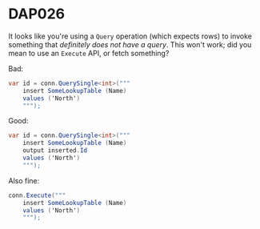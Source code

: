 ﻿# DAP026

It looks like you're using a `Query` operation (which expects rows) to
invoke something that *definitely does not have a query*. This won't work; did you
mean to use an `Execute` API, or fetch something?

Bad:

``` c#
var id = conn.QuerySingle<int>("""
    insert SomeLookupTable (Name)
    values ('North')
    """);
```

Good:

``` c#
var id = conn.QuerySingle<int>("""
    insert SomeLookupTable (Name)
    output inserted.Id
    values ('North')
    """);
```

Also fine:

``` c#
conn.Execute("""
    insert SomeLookupTable (Name)
    values ('North')
    """);
```